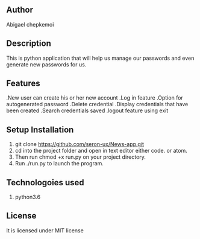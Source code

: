 ## Author
Abigael chepkemoi
## Description
This is python application that will help us manage our passwords and even generate new passwords for us.
## Features
.New user can create his or her new account
.Log in feature
.Option for autogenerated password
.Delete credential
.Display credentials that have been created
.Search credentials saved
.logout feature using exit
## Setup Installation
1. git clone https://github.com/seron-ux/News-app.git
2. cd into the project folder and open in text editor either code. or atom.
3. Then run chmod +x run.py on your project directory.
4. Run ./run.py to launch the program.

## Technologoies used
1. python3.6
## License
It is licensed under MIT license
